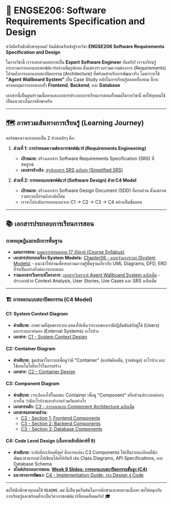 # 🚀 ENGSE206: Software Requirements Specification and Design

สวัสดีครับนักศึกษาทุกคน\! ยินดีต้อนรับเข้าสู่รายวิชา **ENGSE206 Software Requirements Specification and Design**

ในรายวิชานี้ เราจะมาสวมบทบาทเป็น **Expert Software Engineer** กันครับ\! เราจะเรียนรู้กระบวนการออกแบบซอฟต์แวร์อย่างเต็มรูปแบบ ตั้งแต่การรวบรวมความต้องการ (Requirements) ไปจนถึงการออกแบบสถาปัตยกรรม (Architecture) ที่พร้อมสำหรับการพัฒนาจริง โดยเราจะใช้ **"Agent Wallboard System"** เป็น Case Study หลักในการเรียนรู้ตลอดทั้งเทอม ซึ่งจะครอบคลุมการออกแบบทั้ง **Frontend**, **Backend**, และ **Database**

เอกสารนี้เป็นศูนย์รวมเนื้อหาและเอกสารประกอบการเรียนการสอนทั้งหมดในรายวิชานี้ ขอให้ทุกคนใช้เป็นแนวทางในการศึกษาครับ

-----

## 🗺️ ภาพรวมเส้นทางการเรียนรู้ (Learning Journey)

คอร์สของเราแบ่งออกเป็น 2 ส่วนหลักๆ คือ:

1.  **ส่วนที่ 1: การกำหนดความต้องการซอฟต์แวร์ (Requirements Engineering)**

      * **เป้าหมาย:** สร้างเอกสาร Software Requirements Specification (SRS) ที่สมบูรณ์
      * **เอกสารอ้างอิง:** [สรุปเอกสาร SRS ฉบับย่อ (Simplified SRS)](software-design-doc/1-srs.md)

2.  **ส่วนที่ 2: การออกแบบซอฟต์แวร์ (Software Design) ด้วย C4 Model**

      * **เป้าหมาย:** สร้างเอกสาร Software Design Document (SDD) ที่ครบถ้วน ตั้งแต่ภาพรวมระบบไปจนถึงระดับโค้ด
      * เราจะไล่ระดับการออกแบบจาก C1 -\> C2 -\> C3 -\> C4 อย่างเป็นขั้นตอน

-----

## 📚 เอกสารประกอบการเรียนการสอน

### ภาคทฤษฎีและหลักการพื้นฐาน

  * **แผนการสอน:** [แผนการสอนตลอด 17 สัปดาห์ (Course Syllabus)](https://www.google.com/search?q=class_plan.md)
  * **เอกสารประกอบเรื่อง System Models:** [Chapter06 - แบบจำลองระบบ (System Models)](software-design-doc/Chapter06.pdf) - แนะนำให้อ่านเพื่อทบทวนความรู้พื้นฐานเกี่ยวกับ UML Diagrams, DFD, ERD ที่จำเป็นอย่างยิ่งต่อการออกแบบ
  * **รวมเอกสารวิเคราะห์โครงการ:** [เอกสารวิเคราะห์ Agent Wallboard System ฉบับเต็ม](https://www.google.com/search?q=agent-wallboard-system-all.md) - ประกอบด้วย Context Analysis, User Stories, Use Cases และ SRS ฉบับเต็ม

-----

### 🏗️ การออกแบบสถาปัตยกรรม (C4 Model)

#### **C1: System Context Diagram**

  * **คำอธิบาย:** ภาพรวมที่สุดของระบบ แสดงให้เห็นว่าระบบของเรามีปฏิสัมพันธ์กับผู้ใช้ (Users) และระบบภายนอก (External Systems) อะไรบ้าง
  * **เอกสาร:** [C1 - System Context Design](software-design-doc/2-c1-design.md)

#### **C2: Container Diagram**

  * **คำอธิบาย:** ซูมเข้ามาในระบบเพื่อดูว่ามี "Container" (แอปพลิเคชัน, ฐานข้อมูล) อะไรบ้าง และใช้เทคโนโลยีอะไรในการสร้าง
  * **เอกสาร:** [C2 - Container Design](software-design-doc/3-c2-design.md)

#### **C3: Component Diagram**

  * **คำอธิบาย:** เจาะลึกลงไปในแต่ละ Container เพื่อดู "Component" หรือส่วนประกอบย่อยๆ ภายใน ว่ามีอะไรบ้างและทำงานร่วมกันอย่างไร
  * **เอกสารหลัก:** [C3 - การออกแบบ Component Architecture ฉบับเต็ม](https://www.google.com/search?q=4-%E0%B8%81%E0%B8%B2%E0%B8%A3%E0%B8%AD%E0%B8%AD%E0%B8%81%E0%B9%81%E0%B8%9A%E0%B8%9A_C3_Component_Architecture_for_AWS.md)
  * **เอกสารแยกตามส่วน:**
      * [C3 - Section 1: Frontend Components](software-design-doc/4-c3-frontend-components\(Section1\).md)
      * [C3 - Section 2: Backend Components](software-design-doc/4-c3-backend-components\(Section2\).md)
      * [C3 - Section 3: Database Components](software-design-doc/4-c3-database-components\(Section3\).md)

#### **C4: Code Level Design (เนื้อหาหลักสัปดาห์ที่ 9)**

  * **คำอธิบาย:** ระดับที่ละเอียดที่สุด\! คือการแปลง C3 Components ให้เป็นรายละเอียดที่นักพัฒนาสามารถนำไปเขียนโค้ดได้ทันที เช่น Class Diagrams, API Specifications, และ Database Schema
  * **สไลด์ประกอบการสอน:** [**Week 9 Slides: การออกแบบสถาปัตยกรรมขั้นสูง (C4)**](software-design-doc/week9_slides.md)
  * **แนวทางการพัฒนา:** [C4 - Implementation Guide: จาก Design สู่ Code](software-design-doc/5-c4-implementation-guide-from-c4-design-to-code.md)

-----

ขอให้นักศึกษาทุกคนใช้ `README.md` นี้เป็นจุดเริ่มต้นในการศึกษาและทบทวนเนื้อหา ขอให้สนุกกับการเรียนรู้และพร้อมที่จะเป็นวิศวกรซอฟต์แวร์ที่ยอดเยี่ยมครับ\! 🎓